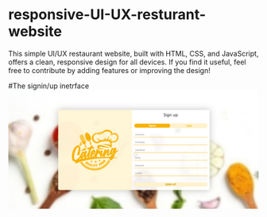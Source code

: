 # responsive-UI-UX-resturant-website
This simple UI/UX restaurant website, built with HTML, CSS, and JavaScript, offers a clean, responsive design for all devices. If you find it useful, feel free to contribute by adding features or improving the design!

#The signin/up inetrface
![Alt text](img/screenshots/log.png)

